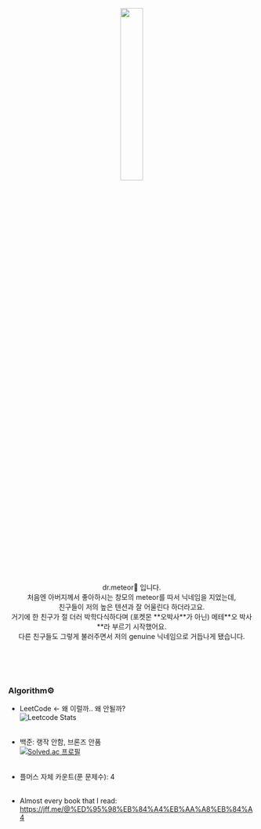 
<div align="center">
<img width="30%" src="https://user-images.githubusercontent.com/48075848/198173770-7422ba47-cc27-491a-9d76-9e8c87aed0fc.png"/><br>
dr.meteor🌠 입니다.<br>처음엔 아버지께서 좋아하시는 창모의 meteor를 따서 닉네임을 지었는데,<br>친구들이 저의 높은 텐션과 잘 어울린다 하더라고요.<br>거기에 한 친구가 절 더러 박학다식하다며 (포켓몬 **오박사**가 아닌) 메테**오 박사**라 부르기 시작했어요. <br>다른 친구들도 그렇게 불러주면서 저의 genuine 닉네임으로 거듭나게 됐습니다.</div><br><br>
<br><br>

### Algorithm⚙️
- LeetCode ← 왜 이럴까.. 왜 안될까?<br>
![Leetcode Stats](https://leetcode.card.workers.dev/?username=secureWKkim)
<br><br>
- 백준: 랭작 안함, 브론즈 안품<br>
[![Solved.ac
프로필](http://mazassumnida.wtf/api/v2/generate_badge?boj=abgkf6)](https://solved.ac/abgkf6)
<br><br>
- 플머스 자체 카운트(푼 문제수): 4<br><br>

- Almost every book that I read: https://jff.me/@%ED%95%98%EB%84%A4%EB%AA%A8%EB%84%A4
<!--
**secureWKkim/secureWKkim** is a ✨ _special_ ✨ repository because its `README.md` (this file) appears on your GitHub profile.

Here are some ideas to get you started:

- 🔭 I’m currently working on ...
- 🌱 I’m currently learning ...
- 👯 I’m looking to collaborate on ...
- 🤔 I’m looking for help with ...
- 💬 Ask me about ...
- 📫 How to reach me: ...
- 😄 Pronouns: ...
- ⚡ Fun fact: ...
-->
